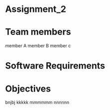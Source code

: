 # Assignment_2

Team members
=============
member A
member B
member c

Software Requirements
======================

Objectives
============
bnjbj
kkkkk
mmmmmm
nnnnnn


